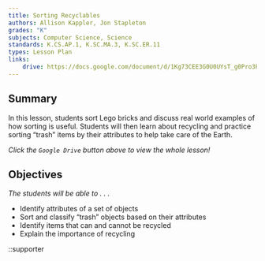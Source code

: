```yaml
---
title: Sorting Recyclables
authors: Allison Kappler, Jon Stapleton
grades: "K"
subjects: Computer Science, Science
standards: K.CS.AP.1, K.SC.MA.3, K.SC.ER.11
types: Lesson Plan
links:
    drive: https://docs.google.com/document/d/1Kg73CEE3G0U0UYsT_g0Pro3Pen6ewzcCa0ViqoY8uDc/edit?usp=drive_web?view=open
---
```


## Summary

In this lesson, students sort Lego bricks and discuss real world examples of how sorting is useful. Students will then learn about recycling and practice sorting “trash” items by their attributes to help take care of the Earth.

*Click the `Google Drive` button above to view the whole lesson!*

## Objectives

*The students will be able to . . .*

* Identify attributes of a set of objects
* Sort and classify “trash” objects based on their attributes
* Identify items that can and cannot be recycled
* Explain the importance of recycling

::supporter